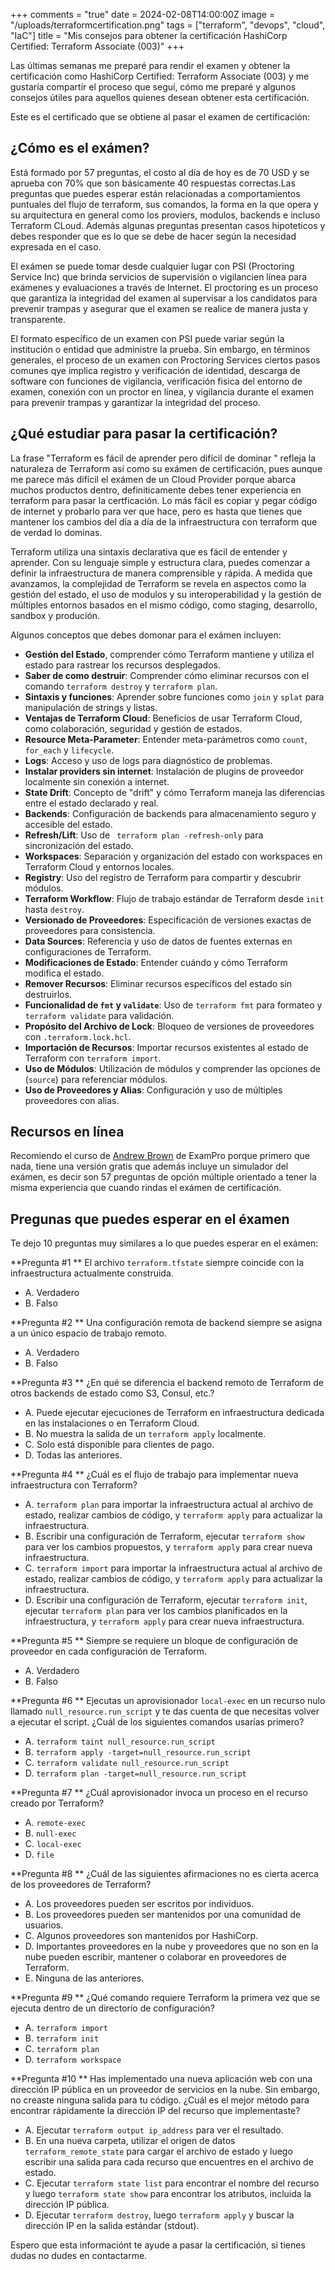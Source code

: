 +++
comments = "true"
date = 2024-02-08T14:00:00Z
image = "/uploads/terraformcertification.png"
tags = ["terraform", "devops", "cloud", "IaC"]
title = "Mis consejos para obtener la certificación HashiCorp Certified: Terraform Associate (003)"
+++


Las últimas semanas me preparé para rendir el examen y obtener la certificación como HashiCorp Certified: Terraform Associate (003) y me gustaría compartir el proceso que seguí, cómo me preparé y algunos consejos útiles para aquellos quienes desean obtener esta certificación.

Este es el certificado que se obtiene al pasar el examen de certificación:


## ¿Cómo es el exámen?

Está formado por 57 preguntas, el costo al día de hoy es de 70 USD y se aprueba con 70% que son básicamente 40 respuestas correctas.Las preguntas que puedes esperar están relacionadas a  comportamientos puntuales del flujo de terraform, sus comandos, la forma en la que opera y su arquitectura en general como los proviers, modulos, backends e incluso Terraform CLoud.  Además algunas preguntas presentan casos hipoteticos y debes responder que es lo que se debe de hacer según la necesidad expresada en el caso. 

El exámen se puede tomar desde cualquier lugar con PSI (Proctoring Service Inc) que brinda servicios de supervisión o vigilancien línea para exámenes y evaluaciones a través de Internet. El proctoring es un proceso que garantiza la integridad del examen al supervisar a los candidatos para prevenir trampas y asegurar que el examen se realice de manera justa y transparente.

El formato específico de un examen con PSI puede variar según la institución o entidad que administre la prueba. Sin embargo, en términos generales, el proceso de un examen con Proctoring Services ciertos pasos comunes qye implica registro y verificación de identidad, descarga de software con funciones de vigilancia, verificación fisica del entorno de examen, conexión con un proctor en línea, y vigilancia durante el examen para prevenir trampas y garantizar la integridad del proceso.



## ¿Qué estudiar para pasar la certificación?

La frase "Terraform es fácil de aprender pero difícil de dominar " refleja  la naturaleza de Terraform así como su exámen de certificación, pues aunque me parece más difícil el exámen de un Cloud Provider porque abarca muchos productos dentro, definiticamente debes tener experiencia en terraform para pasar la certficación. Lo más fácil es copiar y pegar código de internet y probarlo para ver que hace, pero es hasta que tienes que mantener los cambios del día a día de la infraestructura con terraform que de verdad lo dominas.

Terraform utiliza una sintaxis declarativa que es fácil de entender y aprender. Con su lenguaje simple y estructura clara,  puedes comenzar a definir la infraestructura de manera comprensible y rápida. A medida que avanzamos, la complejidad de Terraform se revela en aspectos como la gestión del estado, el uso de modulos y su interoperabilidad y la gestión de múltiples entornos basados en el mismo código, como staging, desarrollo, sandbox y produción. 

Algunos conceptos que debes domonar para el exámen incluyen:

- **Gestión del Estado**, comprender cómo Terraform mantiene y utiliza el estado para rastrear los recursos desplegados.
- **Saber de como destruir**: Comprender cómo eliminar recursos con el comando `terraform destroy` y `terraform plan`.
- **Sintaxis y funciones**: Aprender sobre funciones como `join` y `splat` para manipulación de strings y listas.
- **Ventajas de Terraform Cloud**: Beneficios de usar Terraform Cloud, como colaboración, seguridad y gestión de estados.
- **Resource Meta-Parameter**: Entender meta-parámetros como `count`, `for_each` y `lifecycle`.
- **Logs**: Acceso y uso de logs para diagnóstico de problemas.
- **Instalar providers sin internet**: Instalación de plugins de proveedor localmente sin conexión a internet.
- **State Drift**: Concepto de "drift" y cómo Terraform maneja las diferencias entre el estado declarado y real.
- **Backends**: Configuración de backends para almacenamiento seguro y accesible del estado.
- **Refresh/Lift**: Uso de ` terraform plan -refresh-only` para sincronización del estado.
- **Workspaces**: Separación y organización del estado con workspaces en Terraform Cloud y entornos locales.
- **Registry**: Uso del registro de Terraform para compartir y descubrir módulos.
- **Terraform Workflow**: Flujo de trabajo estándar de Terraform desde `init` hasta `destroy`.
- **Versionado de Proveedores**: Especificación de versiones exactas de proveedores para consistencia.
- **Data Sources**: Referencia y uso de datos de fuentes externas en configuraciones de Terraform.
- **Modificaciones de Estado**: Entender cuándo y cómo Terraform modifica el estado.
- **Remover Recursos**: Eliminar recursos específicos del estado sin destruirlos.
- **Funcionalidad de `fmt` y `validate`**: Uso de `terraform fmt` para formateo y `terraform validate` para validación.
- **Propósito del Archivo de Lock**: Bloqueo de versiones de proveedores con `.terraform.lock.hcl`.
- **Importación de Recursos**: Importar recursos existentes al estado de Terraform con `terraform import`.
- **Uso de Módulos**: Utilización de módulos y comprender las opciones de (`source`) para referenciar módulos.
- **Uso de Proveedores y Alias**: Configuración y uso de múltiples proveedores con alias.

## Recursos en línea

Recomiendo el curso de [Andrew Brown](https://exampro.co/terraform) de ExamPro  porque primero que nada, tiene una versión gratis que además incluye un simulador del exámen, es decir son 57 preguntas de opción múltiple orientado a tener la misma experiencia que cuando rindas el exámen de certificación.


## Pregunas que puedes esperar en el éxamen

Te dejo 10 preguntas muy similares a lo que puedes esperar en el exámen:

**Pregunta #1 **
El archivo `terraform.tfstate` siempre coincide con la infraestructura actualmente construida.
- A. Verdadero
- B. Falso

**Pregunta #2 **
Una configuración remota de backend siempre se asigna a un único espacio de trabajo remoto.
- A. Verdadero
- B. Falso

**Pregunta #3 **
¿En qué se diferencia el backend remoto de Terraform de otros backends de estado como S3, Consul, etc.?
- A. Puede ejecutar ejecuciones de Terraform en infraestructura dedicada en las instalaciones o en Terraform Cloud.
- B. No muestra la salida de un `terraform apply` localmente.
- C. Solo está disponible para clientes de pago.
- D. Todas las anteriores.

**Pregunta #4 **
¿Cuál es el flujo de trabajo para implementar nueva infraestructura con Terraform?
- A. `terraform plan` para importar la infraestructura actual al archivo de estado, realizar cambios de código, y `terraform apply` para actualizar la infraestructura.
- B. Escribir una configuración de Terraform, ejecutar `terraform show` para ver los cambios propuestos, y `terraform apply` para crear nueva infraestructura.
- C. `terraform import` para importar la infraestructura actual al archivo de estado, realizar cambios de código, y `terraform apply` para actualizar la infraestructura.
- D. Escribir una configuración de Terraform, ejecutar `terraform init`, ejecutar `terraform plan` para ver los cambios planificados en la infraestructura, y `terraform apply` para crear nueva infraestructura.

**Pregunta #5 **
Siempre se requiere un bloque de configuración de proveedor en cada configuración de Terraform.
- A. Verdadero
- B. Falso

**Pregunta #6 **
Ejecutas un aprovisionador `local-exec` en un recurso nulo llamado `null_resource.run_script` y te das cuenta de que necesitas volver a ejecutar el script.
¿Cuál de los siguientes comandos usarías primero?
- A. `terraform taint null_resource.run_script`
- B. `terraform apply -target=null_resource.run_script`
- C. `terraform validate null_resource.run_script`
- D. `terraform plan -target=null_resource.run_script`

**Pregunta #7 **
¿Cuál aprovisionador invoca un proceso en el recurso creado por Terraform?
- A. `remote-exec`
- B. `null-exec`
- C. `local-exec`
- D. `file`

**Pregunta #8 **
¿Cuál de las siguientes afirmaciones no es cierta acerca de los proveedores de Terraform?
- A. Los proveedores pueden ser escritos por individuos.
- B. Los proveedores pueden ser mantenidos por una comunidad de usuarios.
- C. Algunos proveedores son mantenidos por HashiCorp.
- D. Importantes proveedores en la nube y proveedores que no son en la nube pueden escribir, mantener o colaborar en proveedores de Terraform.
- E. Ninguna de las anteriores.

**Pregunta #9 **
¿Qué comando requiere Terraform la primera vez que se ejecuta dentro de un directorio de configuración?
- A. `terraform import`
- B. `terraform init`
- C. `terraform plan`
- D. `terraform workspace`

**Pregunta #10 **
Has implementado una nueva aplicación web con una dirección IP pública en un proveedor de servicios en la nube. Sin embargo, no creaste ninguna salida para tu código.
¿Cuál es el mejor método para encontrar rápidamente la dirección IP del recurso que implementaste?
- A. Ejecutar `terraform output ip_address` para ver el resultado.
- B. En una nueva carpeta, utilizar el origen de datos `terraform_remote_state` para cargar el archivo de estado y luego escribir una salida para cada recurso que encuentres en el archivo de estado.
- C. Ejecutar `terraform state list` para encontrar el nombre del recurso y luego `terraform state show` para encontrar los atributos, incluida la dirección IP pública.
- D. Ejecutar `terraform destroy`, luego `terraform apply` y buscar la dirección IP en la salida estándar (stdout).


Espero que esta informaciónt te ayude a pasar la certificación, si tienes dudas no dudes en contactarme.